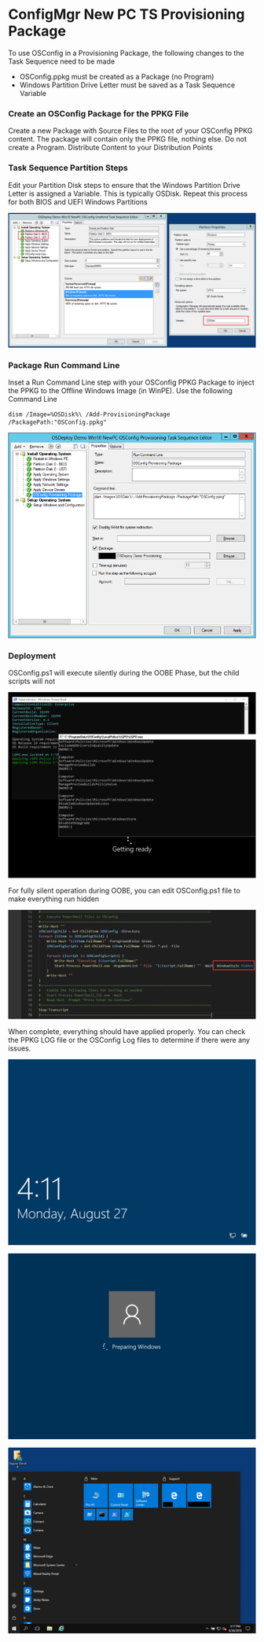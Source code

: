 # ConfigMgr New PC TS Provisioning Package

To use OSConfig in a Provisioning Package, the following changes to the Task Sequence need to be made

* OSConfig.ppkg must be created as a Package \(no Program\)
* Windows Partition Drive Letter must be saved as a Task Sequence Variable

### Create an OSConfig Package for the PPKG File

Create a new Package with Source Files to the root of your OSConfig PPKG content.  The package will contain only the PPKG file, nothing else.  Do not create a Program.  Distribute Content to your Distribution Points

### Task Sequence Partition Steps

Edit your Partition Disk steps to ensure that the Windows Partition Drive Letter is assigned a Variable.  This is typically OSDisk.  Repeat this process for both BIOS and UEFI Windows Partitions

![](../../.gitbook/assets/2018-08-27_14-01-01.png)

### Package Run Command Line

Inset a Run Command Line step with your OSConfig PPKG Package to inject the PPKG to the Offline Windows Image \(in WinPE\).  Use the following Command Line

```text
dism /Image=%OSDisk%\ /Add-ProvisioningPackage /PackagePath:"OSConfig.ppkg"
```

![](../../.gitbook/assets/2018-08-27_15-55-55.png)

### Deployment

OSConfig.ps1 will execute silently during the OOBE Phase, but the child scripts will not

![](../../.gitbook/assets/2018-08-27_16-06-35.png)

For fully silent operation during OOBE, you can edit OSConfig.ps1 file to make everything run hidden

![](../../.gitbook/assets/2018-08-27_16-05-56.png)

When complete, everything should have applied properly.  You can check the PPKG LOG file or the OSConfig Log files to determine if there were any issues.

![](../../.gitbook/assets/2018-08-27_16-11-18.png)

![](../../.gitbook/assets/2018-08-30_15-16-30.png)

![The Support Group is from the Domain GPO](../../.gitbook/assets/2018-08-30_15-17-46.png)



